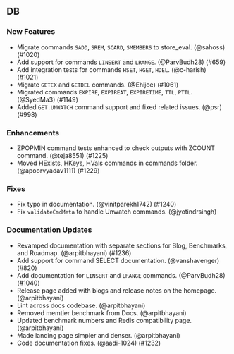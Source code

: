 ---
---

## DB

### New Features

- Migrate commands `SADD`, `SREM`, `SCARD`, `SMEMBERS` to store_eval. (@sahoss) (\#1020)
- Add support for commands `LINSERT` and `LRANGE`. (@ParvBudh28) (\#659)
- Add integration tests for commands `HSET`, `HGET`, `HDEL`. (@c-harish) (\#1021)
- Migrate `GETEX` and `GETDEL` commands. (@Ehijoe) (\#1061)
- Migrated commands `EXPIRE`, `EXPIREAT`, `EXPIRETIME`, `TTL`, `PTTL`. (@SyedMa3) (\#1149)
- Added `GET.UNWATCH` command support and fixed related issues. (@psr) (\#998)

### Enhancements

- ZPOPMIN command tests enhanced to check outputs with ZCOUNT command. (@teja8551) (\#1225)
- Moved HExists, HKeys, HVals commands in commands folder. (@apoorvyadav1111) (\#1229)

### Fixes

- Fix typo in documentation. (@vinitparekh1742) (\#1240)
- Fix `validateCmdMeta` to handle Unwatch commands. (@jyotindrsingh)

### Documentation Updates

- Revamped documentation with separate sections for Blog, Benchmarks, and Roadmap. (@arpitbhayani) (\#1236)
- Add support for command SELECT documentation. (@vanshavenger) (\#820)
- Add documentation for `LINSERT` and `LRANGE` commands. (@ParvBudh28) (\#1040)
- Release page added with blogs and release notes on the homepage. (@arpitbhayani)
- Lint across docs codebase. (@arpitbhayani)
- Removed memtier benchmark from Docs. (@arpitbhayani)
- Updated benchmark numbers and Redis compatibility page. (@arpitbhayani)
- Made landing page simpler and denser. (@arpitbhayani)
- Code documentation fixes. (@aadi-1024) (\#1232)
